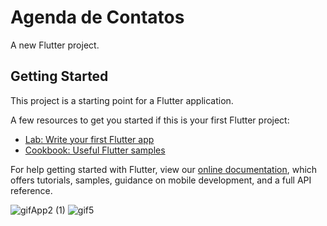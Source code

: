 # Agenda de Contatos

A new Flutter project.

## Getting Started

This project is a starting point for a Flutter application.

A few resources to get you started if this is your first Flutter project:

- [Lab: Write your first Flutter app](https://flutter.dev/docs/get-started/codelab)
- [Cookbook: Useful Flutter samples](https://flutter.dev/docs/cookbook)

For help getting started with Flutter, view our
[online documentation](https://flutter.dev/docs), which offers tutorials,
samples, guidance on mobile development, and a full API reference.


![gifApp2 (1)](https://user-images.githubusercontent.com/45888235/110666958-89b8a380-81a8-11eb-8fab-90639ca5914e.gif)
![gif5](https://user-images.githubusercontent.com/45888235/110671075-e0c07780-81ac-11eb-8b7b-af7da858876a.gif)
